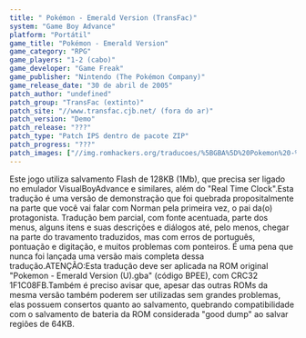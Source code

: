 ```yaml
---
title: " Pokémon - Emerald Version (TransFac)"
system: "Game Boy Advance"
platform: "Portátil"
game_title: "Pokémon - Emerald Version"
game_category: "RPG"
game_players: "1-2 (cabo)"
game_developer: "Game Freak"
game_publisher: "Nintendo (The Pokémon Company)"
game_release_date: "30 de abril de 2005"
patch_author: "undefined"
patch_group: "TransFac (extinto)"
patch_site: "//www.transfac.cjb.net/ (fora do ar)"
patch_version: "Demo"
patch_release: "???"
patch_type: "Patch IPS dentro de pacote ZIP"
patch_progress: "???"
patch_images: ["//img.romhackers.org/traducoes/%5BGBA%5D%20Pokemon%20-%20Emerald%20Version%20-%20TransFac%20-%201.png","//img.romhackers.org/traducoes/%5BGBA%5D%20Pokemon%20-%20Emerald%20Version%20-%20TransFac%20-%202.png","//img.romhackers.org/traducoes/%5BGBA%5D%20Pokemon%20-%20Emerald%20Version%20-%20TransFac%20-%203.png"]
---
```

Este jogo utiliza salvamento Flash de 128KB (1Mb), que precisa ser ligado no emulador VisualBoyAdvance e similares, além do "Real Time Clock".Esta tradução é uma versão de demonstração que foi quebrada propositalmente na parte que você vai falar com Norman pela primeira vez, o pai da(o) protagonista. Tradução bem parcial, com fonte acentuada, parte dos menus, alguns itens e suas descrições e diálogos até, pelo menos, chegar na parte do travamento traduzidos, mas com erros de português, pontuação e digitação, e muitos problemas com ponteiros. É uma pena que nunca foi lançada uma versão mais completa dessa tradução.ATENÇÃO:Esta tradução deve ser aplicada na ROM original "Pokemon - Emerald Version (U).gba" (código BPEE), com CRC32 1F1C08FB.Também é preciso avisar que, apesar das outras ROMs da mesma versão também poderem ser utilizadas sem grandes problemas, elas possuem consertos quanto ao salvamento, quebrando compatibilidade com o salvamento de bateria da ROM considerada "good dump" ao salvar regiões de 64KB.